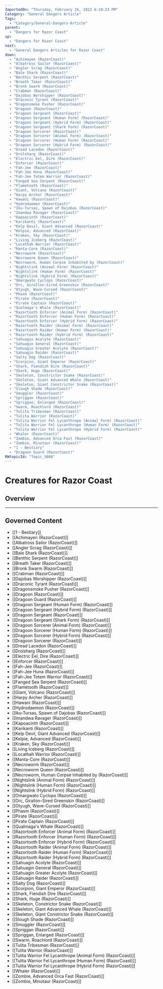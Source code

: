 ```yaml
---
ImportedOn: "Thursday, February 16, 2023 6:10:23 PM"
Category: "General Dangers Article"
Tags:
  - "Category/General-Dangers-Article"
parent:
  - "Dangers for Razor Coast"
up:
  - "Dangers for Razor Coast"
next:
  - "General Dangers Articles for Razor Coast"
down:
  - "Achimayen (RazorCoast)"
  - "Albatross Sailor (RazorCoast)"
  - "Angler Scrag (RazorCoast)"
  - "Bale Shark (RazorCoast)"
  - "Benthic Serpent (RazorCoast)"
  - "Breath Taker (RazorCoast)"
  - "Bronk Swarm (RazorCoast)"
  - "Crabman (RazorCoast)"
  - "Dajobas Worshipper (RazorCoast)"
  - "Draconic Tyrant (RazorCoast)"
  - "Dragonsmoke Pusher (RazorCoast)"
  - "Dragoon (RazorCoast)"
  - "Dragoon Sergeant (RazorCoast)"
  - "Dragoon Sergeant (Human Form) (RazorCoast)"
  - "Dragoon Sergeant (Hybrid Form) (RazorCoast)"
  - "Dragoon Sergeant (Shark Form) (RazorCoast)"
  - "Dragoon Sorcerer (RazorCoast)"
  - "Dragoon Sorcerer (Animal Form) (RazorCoast)"
  - "Dragoon Sorcerer (Human Form) (RazorCoast)"
  - "Dragoon Sorcerer (Hybrid Form) (RazorCoast)"
  - "Dread Lacedon (RazorCoast)"
  - "Drolsharg (RazorCoast)"
  - "Electric Eel, Dire (RazorCoast)"
  - "Enforcer (RazorCoast)"
  - "Fah-Jee (RazorCoast)"
  - "Fah-Jee Huna (RazorCoast)"
  - "Fah-Jee Totem Warrior (RazorCoast)"
  - "Fanged Sea Serpent (RazorCoast)"
  - "Flametooth (RazorCoast)"
  - "Giant, Volcano (RazorCoast)"
  - "Harpy Archer (RazorCoast)"
  - "Hawani (RazorCoast)"
  - "Hydrodaemon (RazorCoast)"
  - "Iku-Tursas, Spawn of Dajobas (RazorCoast)"
  - "Imandwa Ravager (RazorCoast)"
  - "Kapoacinth (RazorCoast)"
  - "Karikanti (RazorCoast)"
  - "Kelp Devil, Giant Advanced (RazorCoast)"
  - "Kelpie, Advanced (RazorCoast)"
  - "Kraken, Sky (RazorCoast)"
  - "Living Iceberg (RazorCoast)"
  - "Locathah Warrior (RazorCoast)"
  - "Manta-Core (RazorCoast)"
  - "Necroworm (RazorCoast)"
  - "Necroworm Queen (RazorCoast)"
  - "Necroworm, Human Corpse Inhabited by (RazorCoast)"
  - "Nightslink (Animal Form) (RazorCoast)"
  - "Nightslink (Human Form) (RazorCoast)"
  - "Nightslink (Hybrid Form) (RazorCoast)"
  - "Omargwato Cyclops (RazorCoast)"
  - "Orc, Girallon-Sired Greenskin (RazorCoast)"
  - "Otyugh, Wave-Cursed (RazorCoast)"
  - "Phasm (RazorCoast)"
  - "Pirate (RazorCoast)"
  - "Pirate Captain (RazorCoast)"
  - "Qualmaga's Whale (RazorCoast)"
  - "Razortooth Enforcer (Animal Form) (RazorCoast)"
  - "Razortooth Enforcer (Human Form) (RazorCoast)"
  - "Razortooth Enforcer (Hybrid Form) (RazorCoast)"
  - "Razortooth Raider (Animal Form) (RazorCoast)"
  - "Razortooth Raider (Human Form) (RazorCoast)"
  - "Razortooth Raider (Hybrid Form) (RazorCoast)"
  - "Sahuagin Acolyte (RazorCoast)"
  - "Sahuagin General (RazorCoast)"
  - "Sahuagin Greater Acolyte (RazorCoast)"
  - "Sahuagin Raider (RazorCoast)"
  - "Salty Dog (RazorCoast)"
  - "Scorpion, Giant Emperor (RazorCoast)"
  - "Shark, Fiendish Dire (RazorCoast)"
  - "Shark, Huge (RazorCoast)"
  - "Skeleton, Constrictor Snake (RazorCoast)"
  - "Skeleton, Giant Advanced Whale (RazorCoast)"
  - "Skeleton, Giant Constrictor Snake (RazorCoast)"
  - "Slough Shade (RazorCoast)"
  - "Smuggler (RazorCoast)"
  - "Spriggan (RazorCoast)"
  - "Spriggan, Enlarged (RazorCoast)"
  - "Swarm, Roachlord (RazorCoast)"
  - "Tulita Tribesman (RazorCoast)"
  - "Tulita Warrior (RazorCoast)"
  - "Tulita Warrior Fel Lycanthrope (Animal Form) (RazorCoast)"
  - "Tulita Warrior Fel Lycanthrope (Human Form) (RazorCoast)"
  - "Tulita Warrior Fel Lycanthrope (Hybrid Form) (RazorCoast)"
  - "Whaler (RazorCoast)"
  - "Zombie, Advanced Orca Fast (RazorCoast)"
  - "Zombie, Minotaur (RazorCoast)"
  - "1 - Bestiary"
  - "Dragoon Guard (RazorCoast)"
RWtopicId: "Topic_5868"
---
```

# Creatures for Razor Coast
## Overview
---
## Governed Content
- [[1 - Bestiary]]
- [[Achimayen (RazorCoast)]]
- [[Albatross Sailor (RazorCoast)]]
- [[Angler Scrag (RazorCoast)]]
- [[Bale Shark (RazorCoast)]]
- [[Benthic Serpent (RazorCoast)]]
- [[Breath Taker (RazorCoast)]]
- [[Bronk Swarm (RazorCoast)]]
- [[Crabman (RazorCoast)]]
- [[Dajobas Worshipper (RazorCoast)]]
- [[Draconic Tyrant (RazorCoast)]]
- [[Dragonsmoke Pusher (RazorCoast)]]
- [[Dragoon (RazorCoast)]]
- [[Dragoon Guard (RazorCoast)]]
- [[Dragoon Sergeant (Human Form) (RazorCoast)]]
- [[Dragoon Sergeant (Hybrid Form) (RazorCoast)]]
- [[Dragoon Sergeant (RazorCoast)]]
- [[Dragoon Sergeant (Shark Form) (RazorCoast)]]
- [[Dragoon Sorcerer (Animal Form) (RazorCoast)]]
- [[Dragoon Sorcerer (Human Form) (RazorCoast)]]
- [[Dragoon Sorcerer (Hybrid Form) (RazorCoast)]]
- [[Dragoon Sorcerer (RazorCoast)]]
- [[Dread Lacedon (RazorCoast)]]
- [[Drolsharg (RazorCoast)]]
- [[Electric Eel, Dire (RazorCoast)]]
- [[Enforcer (RazorCoast)]]
- [[Fah-Jee (RazorCoast)]]
- [[Fah-Jee Huna (RazorCoast)]]
- [[Fah-Jee Totem Warrior (RazorCoast)]]
- [[Fanged Sea Serpent (RazorCoast)]]
- [[Flametooth (RazorCoast)]]
- [[Giant, Volcano (RazorCoast)]]
- [[Harpy Archer (RazorCoast)]]
- [[Hawani (RazorCoast)]]
- [[Hydrodaemon (RazorCoast)]]
- [[Iku-Tursas, Spawn of Dajobas (RazorCoast)]]
- [[Imandwa Ravager (RazorCoast)]]
- [[Kapoacinth (RazorCoast)]]
- [[Karikanti (RazorCoast)]]
- [[Kelp Devil, Giant Advanced (RazorCoast)]]
- [[Kelpie, Advanced (RazorCoast)]]
- [[Kraken, Sky (RazorCoast)]]
- [[Living Iceberg (RazorCoast)]]
- [[Locathah Warrior (RazorCoast)]]
- [[Manta-Core (RazorCoast)]]
- [[Necroworm (RazorCoast)]]
- [[Necroworm Queen (RazorCoast)]]
- [[Necroworm, Human Corpse Inhabited by (RazorCoast)]]
- [[Nightslink (Animal Form) (RazorCoast)]]
- [[Nightslink (Human Form) (RazorCoast)]]
- [[Nightslink (Hybrid Form) (RazorCoast)]]
- [[Omargwato Cyclops (RazorCoast)]]
- [[Orc, Girallon-Sired Greenskin (RazorCoast)]]
- [[Otyugh, Wave-Cursed (RazorCoast)]]
- [[Phasm (RazorCoast)]]
- [[Pirate (RazorCoast)]]
- [[Pirate Captain (RazorCoast)]]
- [[Qualmaga's Whale (RazorCoast)]]
- [[Razortooth Enforcer (Animal Form) (RazorCoast)]]
- [[Razortooth Enforcer (Human Form) (RazorCoast)]]
- [[Razortooth Enforcer (Hybrid Form) (RazorCoast)]]
- [[Razortooth Raider (Animal Form) (RazorCoast)]]
- [[Razortooth Raider (Human Form) (RazorCoast)]]
- [[Razortooth Raider (Hybrid Form) (RazorCoast)]]
- [[Sahuagin Acolyte (RazorCoast)]]
- [[Sahuagin General (RazorCoast)]]
- [[Sahuagin Greater Acolyte (RazorCoast)]]
- [[Sahuagin Raider (RazorCoast)]]
- [[Salty Dog (RazorCoast)]]
- [[Scorpion, Giant Emperor (RazorCoast)]]
- [[Shark, Fiendish Dire (RazorCoast)]]
- [[Shark, Huge (RazorCoast)]]
- [[Skeleton, Constrictor Snake (RazorCoast)]]
- [[Skeleton, Giant Advanced Whale (RazorCoast)]]
- [[Skeleton, Giant Constrictor Snake (RazorCoast)]]
- [[Slough Shade (RazorCoast)]]
- [[Smuggler (RazorCoast)]]
- [[Spriggan (RazorCoast)]]
- [[Spriggan, Enlarged (RazorCoast)]]
- [[Swarm, Roachlord (RazorCoast)]]
- [[Tulita Tribesman (RazorCoast)]]
- [[Tulita Warrior (RazorCoast)]]
- [[Tulita Warrior Fel Lycanthrope (Animal Form) (RazorCoast)]]
- [[Tulita Warrior Fel Lycanthrope (Human Form) (RazorCoast)]]
- [[Tulita Warrior Fel Lycanthrope (Hybrid Form) (RazorCoast)]]
- [[Whaler (RazorCoast)]]
- [[Zombie, Advanced Orca Fast (RazorCoast)]]
- [[Zombie, Minotaur (RazorCoast)]]

